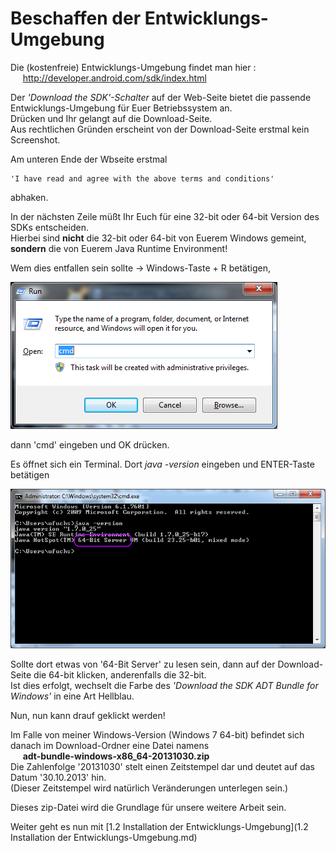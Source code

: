 # Beschaffen der Entwicklungs-Umgebung

Die (kostenfreie) Entwicklungs-Umgebung findet man hier :  
&nbsp;&nbsp;&nbsp;&nbsp;&nbsp;http://developer.android.com/sdk/index.html

Der _'Download the SDK'-Schalter_ auf der Web-Seite bietet die passende Entwicklungs-Umgebung für Euer Betriebssystem an.  
Drücken und Ihr gelangt auf die Download-Seite.  
Aus rechtlichen Gründen erscheint von der Download-Seite erstmal kein Screenshot.  

Am unteren Ende der Wbseite erstmal 

    'I have read and agree with the above terms and conditions'

abhaken.

In der nächsten Zeile müßt Ihr Euch für eine 32-bit oder 64-bit Version des SDKs entscheiden.  
Hierbei sind __nicht__ die 32-bit oder 64-bit von Euerem Windows gemeint, __sondern__ die von Euerem Java Runtime Environment!  

Wem dies entfallen sein sollte -> Windows-Taste + R betätigen,

![Image](./img/run-dialog-cmd.png?raw=true)

dann 'cmd' eingeben und OK drücken. 

Es öffnet sich ein Terminal. Dort _java -version_ eingeben und ENTER-Taste betätigen

![Image](./img/console-java-version.png?raw=true)

Sollte dort etwas von '64-Bit Server' zu lesen sein, dann auf der Download-Seite die 64-bit klicken, anderenfalls die 32-bit.  
Ist dies erfolgt, wechselt die Farbe des _'Download the SDK ADT Bundle for Windows'_ in eine Art Hellblau.

Nun, nun kann drauf geklickt werden!

Im Falle von meiner Windows-Version (Windows 7 64-bit)  befindet sich danach im Download-Ordner eine Datei namens  
&nbsp;&nbsp;&nbsp;&nbsp;&nbsp;__adt-bundle-windows-x86_64-20131030.zip__    
Die Zahlenfolge '20131030' stelt einen Zeitstempel dar und deutet auf das Datum '30.10.2013' hin.  
(Dieser Zeitstempel wird natürlich Veränderungen unterlegen sein.)

Dieses zip-Datei wird die Grundlage für unsere weitere Arbeit sein.

Weiter geht es nun mit [1.2 Installation der Entwicklungs-Umgebung](1.2 Installation der Entwicklungs-Umgebung.md)


